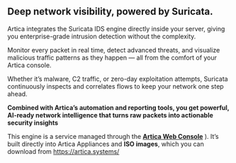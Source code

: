## Deep network visibility, powered by Suricata.

Artica integrates the Suricata IDS engine directly inside your server, giving you enterprise-grade intrusion detection without the complexity.

Monitor every packet in real time, detect advanced threats, and visualize malicious traffic patterns as they happen — all from the comfort of your Artica console.

Whether it’s malware, C2 traffic, or zero-day exploitation attempts, Suricata continuously inspects and correlates flows to keep your network one step ahead.

**Combined with Artica’s automation and reporting tools, you get powerful, AI-ready network intelligence that turns raw packets into actionable security insights**

This engine is a service managed through the **[Artica Web Console](https://github.com/dtouzeau/Artica-v4.50)**
).
It’s built directly into Artica Appliances and **ISO images**, which you can download from https://artica.systems/